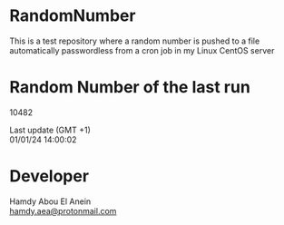 # RandomNumber    
This is a test repository where a random number is pushed to a file automatically passwordless from a cron job in my Linux CentOS server    
# Random Number of the last run   
10482
      
Last update (GMT +1)    
01/01/24 14:00:02
# Developer    
Hamdy Abou El Anein   
hamdy.aea@protonmail.com
